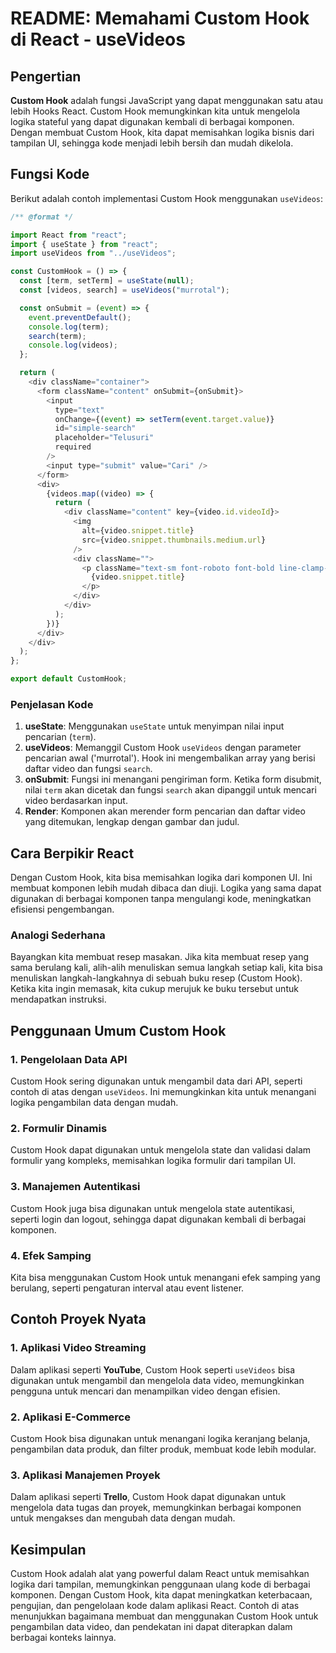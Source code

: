 # README: Memahami Custom Hook di React - useVideos

## Pengertian

**Custom Hook** adalah fungsi JavaScript yang dapat menggunakan satu atau lebih Hooks React. Custom Hook memungkinkan kita untuk mengelola logika stateful yang dapat digunakan kembali di berbagai komponen. Dengan membuat Custom Hook, kita dapat memisahkan logika bisnis dari tampilan UI, sehingga kode menjadi lebih bersih dan mudah dikelola.

## Fungsi Kode

Berikut adalah contoh implementasi Custom Hook menggunakan `useVideos`:

```javascript
/** @format */

import React from "react";
import { useState } from "react";
import useVideos from "../useVideos";

const CustomHook = () => {
  const [term, setTerm] = useState(null);
  const [videos, search] = useVideos("murrotal");

  const onSubmit = (event) => {
    event.preventDefault();
    console.log(term);
    search(term);
    console.log(videos);
  };

  return (
    <div className="container">
      <form className="content" onSubmit={onSubmit}>
        <input
          type="text"
          onChange={(event) => setTerm(event.target.value)}
          id="simple-search"
          placeholder="Telusuri"
          required
        />
        <input type="submit" value="Cari" />
      </form>
      <div>
        {videos.map((video) => {
          return (
            <div className="content" key={video.id.videoId}>
              <img
                alt={video.snippet.title}
                src={video.snippet.thumbnails.medium.url}
              />
              <div className="">
                <p className="text-sm font-roboto font-bold line-clamp-2">
                  {video.snippet.title}
                </p>
              </div>
            </div>
          );
        })}
      </div>
    </div>
  );
};

export default CustomHook;
```

### Penjelasan Kode

1. **useState**: Menggunakan `useState` untuk menyimpan nilai input pencarian (`term`).
2. **useVideos**: Memanggil Custom Hook `useVideos` dengan parameter pencarian awal ('murrotal'). Hook ini mengembalikan array yang berisi daftar video dan fungsi `search`.
3. **onSubmit**: Fungsi ini menangani pengiriman form. Ketika form disubmit, nilai `term` akan dicetak dan fungsi `search` akan dipanggil untuk mencari video berdasarkan input.
4. **Render**: Komponen akan merender form pencarian dan daftar video yang ditemukan, lengkap dengan gambar dan judul.

## Cara Berpikir React

Dengan Custom Hook, kita bisa memisahkan logika dari komponen UI. Ini membuat komponen lebih mudah dibaca dan diuji. Logika yang sama dapat digunakan di berbagai komponen tanpa mengulangi kode, meningkatkan efisiensi pengembangan.

### Analogi Sederhana

Bayangkan kita membuat resep masakan. Jika kita membuat resep yang sama berulang kali, alih-alih menuliskan semua langkah setiap kali, kita bisa menuliskan langkah-langkahnya di sebuah buku resep (Custom Hook). Ketika kita ingin memasak, kita cukup merujuk ke buku tersebut untuk mendapatkan instruksi.

## Penggunaan Umum Custom Hook

### 1. Pengelolaan Data API

Custom Hook sering digunakan untuk mengambil data dari API, seperti contoh di atas dengan `useVideos`. Ini memungkinkan kita untuk menangani logika pengambilan data dengan mudah.

### 2. Formulir Dinamis

Custom Hook dapat digunakan untuk mengelola state dan validasi dalam formulir yang kompleks, memisahkan logika formulir dari tampilan UI.

### 3. Manajemen Autentikasi

Custom Hook juga bisa digunakan untuk mengelola state autentikasi, seperti login dan logout, sehingga dapat digunakan kembali di berbagai komponen.

### 4. Efek Samping

Kita bisa menggunakan Custom Hook untuk menangani efek samping yang berulang, seperti pengaturan interval atau event listener.

## Contoh Proyek Nyata

### 1. Aplikasi Video Streaming

Dalam aplikasi seperti **YouTube**, Custom Hook seperti `useVideos` bisa digunakan untuk mengambil dan mengelola data video, memungkinkan pengguna untuk mencari dan menampilkan video dengan efisien.

### 2. Aplikasi E-Commerce

Custom Hook bisa digunakan untuk menangani logika keranjang belanja, pengambilan data produk, dan filter produk, membuat kode lebih modular.

### 3. Aplikasi Manajemen Proyek

Dalam aplikasi seperti **Trello**, Custom Hook dapat digunakan untuk mengelola data tugas dan proyek, memungkinkan berbagai komponen untuk mengakses dan mengubah data dengan mudah.

## Kesimpulan

Custom Hook adalah alat yang powerful dalam React untuk memisahkan logika dari tampilan, memungkinkan penggunaan ulang kode di berbagai komponen. Dengan Custom Hook, kita dapat meningkatkan keterbacaan, pengujian, dan pengelolaan kode dalam aplikasi React. Contoh di atas menunjukkan bagaimana membuat dan menggunakan Custom Hook untuk pengambilan data video, dan pendekatan ini dapat diterapkan dalam berbagai konteks lainnya.

